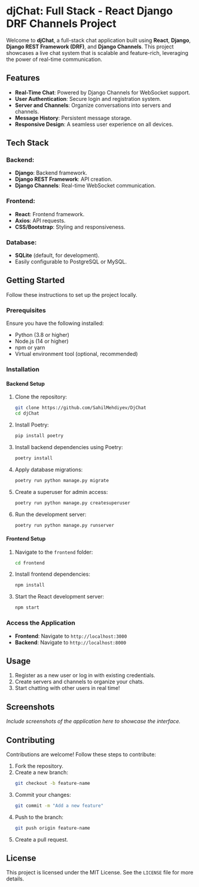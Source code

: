 # djChat: Full Stack - React Django DRF Channels Project

Welcome to **djChat**, a full-stack chat application built using **React**, **Django**, **Django REST Framework (DRF)**, and **Django Channels**. This project showcases a live chat system that is scalable and feature-rich, leveraging the power of real-time communication.

## Features

- **Real-Time Chat**: Powered by Django Channels for WebSocket support.
- **User Authentication**: Secure login and registration system.
- **Server and Channels**: Organize conversations into servers and channels.
- **Message History**: Persistent message storage.
- **Responsive Design**: A seamless user experience on all devices.

## Tech Stack

### Backend:
- **Django**: Backend framework.
- **Django REST Framework**: API creation.
- **Django Channels**: Real-time WebSocket communication.

### Frontend:
- **React**: Frontend framework.
- **Axios**: API requests.
- **CSS/Bootstrap**: Styling and responsiveness.

### Database:
- **SQLite** (default, for development).
- Easily configurable to PostgreSQL or MySQL.

## Getting Started

Follow these instructions to set up the project locally.

### Prerequisites

Ensure you have the following installed:

- Python (3.8 or higher)
- Node.js (14 or higher)
- npm or yarn
- Virtual environment tool (optional, recommended)

### Installation

#### Backend Setup

1. Clone the repository:
   ```bash
   git clone https://github.com/SahilMehdiyev/DjChat
   cd djChat
   ```

2. Install Poetry:
   ```bash
   pip install poetry
   ```

3. Install backend dependencies using Poetry:
   ```bash
   poetry install
   ```

4. Apply database migrations:
   ```bash
   poetry run python manage.py migrate
   ```

5. Create a superuser for admin access:
   ```bash
   poetry run python manage.py createsuperuser
   ```

6. Run the development server:
   ```bash
   poetry run python manage.py runserver
   ```

#### Frontend Setup

1. Navigate to the `frontend` folder:
   ```bash
   cd frontend
   ```

2. Install frontend dependencies:
   ```bash
   npm install
   ```

3. Start the React development server:
   ```bash
   npm start
   ```

### Access the Application

- **Frontend**: Navigate to `http://localhost:3000`
- **Backend**: Navigate to `http://localhost:8000`

## Usage

1. Register as a new user or log in with existing credentials.
2. Create servers and channels to organize your chats.
3. Start chatting with other users in real time!

## Screenshots

_Include screenshots of the application here to showcase the interface._

## Contributing

Contributions are welcome! Follow these steps to contribute:

1. Fork the repository.
2. Create a new branch:
   ```bash
   git checkout -b feature-name
   ```
3. Commit your changes:
   ```bash
   git commit -m "Add a new feature"
   ```
4. Push to the branch:
   ```bash
   git push origin feature-name
   ```
5. Create a pull request.

## License

This project is licensed under the MIT License. See the `LICENSE` file for more details.


